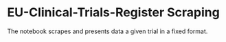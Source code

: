 # EU-Clinical-Trials-Register Scraping

The notebook scrapes and presents data a given trial in a fixed format.

